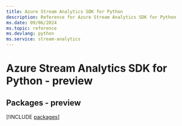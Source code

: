 ```yaml
---
title: Azure Stream Analytics SDK for Python
description: Reference for Azure Stream Analytics SDK for Python
ms.date: 09/06/2024
ms.topic: reference
ms.devlang: python
ms.service: stream-analytics
---
```

# Azure Stream Analytics SDK for Python - preview
## Packages - preview
[!INCLUDE [packages](stream-analytics-index.md)]